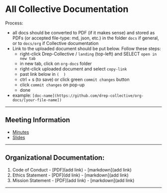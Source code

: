 # All Collective Documentation
Process:
  - all docs should be converted to PDF (if it makes sense) and stored as PDFs (or accepted file-type: md, json, etc.) in the folder `docs` if general, or to `docs/org` if Collective documentation
  - Link to the uploaded document should be put below. Follow these steps:
    - right-click Drep-Collective / `landing` (top-left) and SELECT `open in new tab`
    - in new tab, click on `org-docs` folder
    - right-click uploaded document and select `copy-link`
    - past link below in `(  )`
    - ctrl + s (to save) or click green `commit changes` button
    - click `commit changes` on pop-up
    - done
  - example: `[doc-name](https://github.com/drep-collective/org-docs/[your-file-name])`

--- 

## Meeting Information
- [Minutes](https://github.com/DRep-Collective/Landing/tree/main/docs/meeting-minutes)
- [Slides](https://github.com/DRep-Collective/Landing/tree/main/docs/meeting-minutes/slides)


---

## Organizational Documentation:
1. Code of Conduct - [PDF](add link) - [markdown](add link)
2. Ethics Statement - [PDF](dd link) - [markdown](add link)
3. Mission Statement - [PDF](add link) - [markdown](add link)

---
